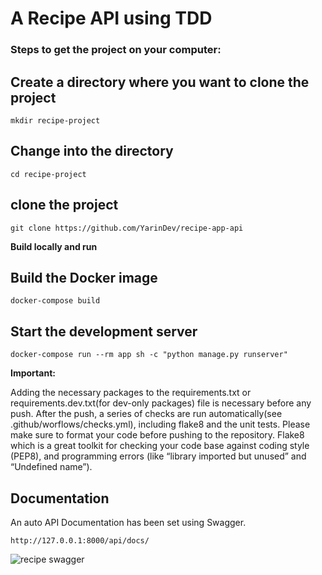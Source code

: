 <h1> A Recipe API using TDD </h1>

<h3> Steps to get the project on your computer: </h3>

## Create a directory where you want to clone the project
`````shell script
mkdir recipe-project
`````

## Change into the directory
`````shell script
cd recipe-project
`````

## clone the project
`````shell script
git clone https://github.com/YarinDev/recipe-app-api
`````

**Build locally and run**

## Build the Docker image
`````shell script
docker-compose build
`````

## Start the development server
`````shell script
docker-compose run --rm app sh -c "python manage.py runserver"
`````

**Important:**

Adding the necessary packages to the requirements.txt or requirements.dev.txt(for dev-only packages) file is necessary before any push.
After the push, a series of checks are run automatically(see .github/worflows/checks.yml), including flake8 and the unit tests. Please make sure to format your code before pushing to the repository.
Flake8 which is a great toolkit for checking your code base against coding style (PEP8), and programming errors (like “library imported but unused” and “Undefined name”).

## Documentation
An auto API Documentation has been set using Swagger.
`````shell script
http://127.0.0.1:8000/api/docs/
`````
![recipe swagger](https://github.com/YarinDev/recipe-app-api/assets/74246091/e7a79f94-03da-4799-a144-96a2a90026aa)


